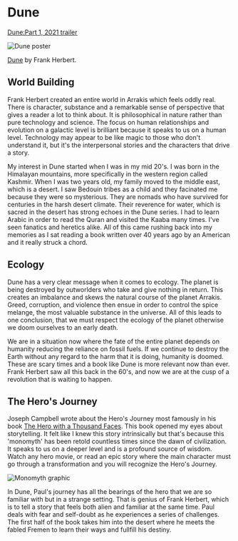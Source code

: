 # Dune

[Dune:Part 1, 2021 trailer](https://www.youtube.com/watch?v=8g18jFHCLXk)

![Dune poster](/images/blog/art/dune.jpg)

[Dune](https://dunenovels.com/) by Frank Herbert.

## World Building
Frank Herbert created an entire world in Arrakis which feels oddly real.  There is character, substance and a remarkable sense of perspective that gives a reader a lot to think about.  It is philosophical in nature rather than pure technology and science.  The focus on human relationships and evolution on a galactic level is brilliant because it speaks to us on a human level.  Technology may appear to be like magic to those who don't understand it, but it's the interpersonal stories and the characters that drive a story.

My interest in Dune started when I was in my mid 20's.  I was born in the Himalayan mountains, more specifically in the western region called Kashmir.  When I was two years old, my family moved to the middle east, which is a desert.  I saw Bedouin tribes as a child and they facinated me because they were so mysterious.  They are nomads who have survived for centuries in the harsh desert climate.  Their reverence for water, which is sacred in the desert has strong echoes in the Dune series.  I had to learn Arabic in order to read the Quran and visited the Kaaba many times.  I've seen fanatics and heretics alike.  All of this came rushing back into my memories as I sat reading a book written over 40 years ago by an American and it really struck a chord. 

## Ecology
Dune has a very clear message when it comes to ecology.  The planet is being destroyed by outworlders who take and give nothing in return.  This creates an imbalance and skews the natural course of the planet Arrakis.  Greed, corruption, and violence then ensue in order to control the spice melange, the most valuable substance in the universe.  All of this leads to one conclusion, that we must respect the ecology of the planet otherwise we doom ourselves to an early death.  

We are in a situation now where the fate of the entire planet depends on humanity reducing the reliance on fossil fuels.  If we continue to destroy the Earth without any regard to the harm that it is doing, humanity is doomed.  These are scary times and a book like Dune is more relevant now than ever. Frank Herbert saw all this back in the 60's, and now we are at the cusp of a revolution that is waiting to happen. 

## The Hero's Journey
Joseph Campbell wrote about the Hero's Journey most famously in his book [The Hero with a Thousand Faces](https://en.wikipedia.org/wiki/The_Hero_with_a_Thousand_Faces).  This book opened my eyes about storytelling.  It felt like I knew this story intrinsically but that's because this 'monomyth' has been retold countless times since the dawn of civilization.  It speaks to us on a deeper level and is a profound source of wisdom.  Watch any hero movie, or read an epic story where the main character must go through a transformation and you will recognize the Hero's Journey. 

![Monomyth graphic](/images/blog/art/monomyth.png)

In Dune, Paul's journey has all the bearings of the hero that we are so familiar with but in a strange setting.  That is genius of Frank Herbert, which is to tell a story that feels both alien and familiar at the same time.  Paul deals with fear and self-doubt as he experiences a series of challenges.  The first half of the book takes him into the desert where he meets the fabled Fremen to learn their ways and fullfill his destiny.  

